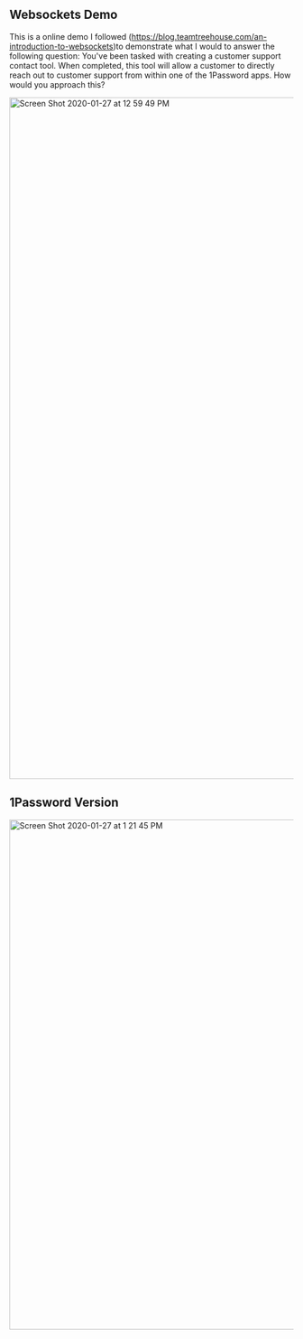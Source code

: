 ## Websockets Demo

This is a online demo I followed (https://blog.teamtreehouse.com/an-introduction-to-websockets)to demonstrate what I would to answer the following question:
You've been tasked with creating a customer support contact tool. When completed, this tool will allow a customer to directly reach out to customer support from within one of the 1Password apps. How would you approach this?

<img width="1207" alt="Screen Shot 2020-01-27 at 12 59 49 PM" src="https://user-images.githubusercontent.com/46384968/73209450-7f9f2700-4105-11ea-875d-df5bc0fdd845.png">

## 1Password Version

<img width="903" alt="Screen Shot 2020-01-27 at 1 21 45 PM" src="https://user-images.githubusercontent.com/46384968/73210710-0bb24e00-4108-11ea-800d-0723dafa2bd3.png">
